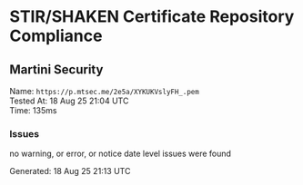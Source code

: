 # STIR/SHAKEN Certificate Repository Compliance

## Martini Security

Name: `https://p.mtsec.me/2e5a/XYKUKVslyFH_.pem`\
Tested At: 18 Aug 25 21:04 UTC\
Time: 135ms

### Issues

no warning, or error, or notice date level issues were found

Generated: 18 Aug 25 21:13 UTC